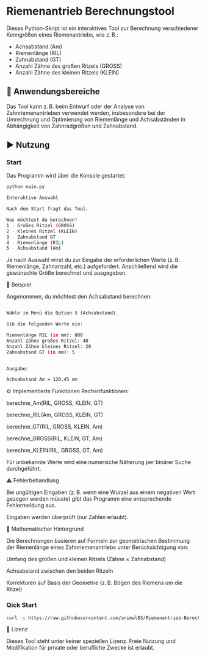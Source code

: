 # Riemenantrieb Berechnungstool

Dieses Python-Skript ist ein interaktives Tool zur Berechnung verschiedener Kenngrößen eines Riemenantriebs, wie z. B.:

- Achsabstand (Am)
- Riemenlänge (RIL)
- Zahnabstand (GT)
- Anzahl Zähne des großen Ritzels (GROSS)
- Anzahl Zähne des kleinen Ritzels (KLEIN)

## 📐 Anwendungsbereiche

Das Tool kann z. B. beim Entwurf oder der Analyse von Zahnriemenantrieben verwendet werden, insbesondere bei der Umrechnung und Optimierung von Riemenlänge und Achsabständen in Abhängigkeit von Zahnradgrößen und Zahnabstand.

## ▶️ Nutzung

### Start

Das Programm wird über die Konsole gestartet:

```bash
python main.py

Interaktive Auswahl

Nach dem Start fragt das Tool:

Was möchtest du berechnen?
1 - Großes Ritzel (GROSS)
2 - Kleines Ritzel (KLEIN)
3 - Zahnabstand GT
4 - Riemenlänge (RIL)
5 - Achsabstand (Am)

```

Je nach Auswahl wirst du zur Eingabe der erforderlichen Werte (z. B. Riemenlänge, Zahnanzahl, etc.) aufgefordert. Anschließend wird die gewünschte Größe berechnet und ausgegeben.

🔢 Beispiel

Angenommen, du möchtest den Achsabstand berechnen:

```bash

Wähle im Menü die Option 5 (Achsabstand).

Gib die folgenden Werte ein:

Riemenlänge RIL (in mm): 800
Anzahl Zähne großes Ritzel: 40
Anzahl Zähne kleines Ritzel: 20
Zahnabstand GT (in mm): 5


Ausgabe:

Achsabstand Am = 120.45 mm
```

⚙️ Implementierte Funktionen
Rechenfunktionen:

berechne_Am(RIL, GROSS, KLEIN, GT)

berechne_RIL(Am, GROSS, KLEIN, GT)

berechne_GT(RIL, GROSS, KLEIN, Am)

berechne_GROSS(RIL, KLEIN, GT, Am)

berechne_KLEIN(RIL, GROSS, GT, Am)

Für unbekannte Werte wird eine numerische Näherung per binärer Suche durchgeführt.

⚠️ Fehlerbehandlung

Bei ungültigen Eingaben (z. B. wenn eine Wurzel aus einem negativen Wert gezogen werden müsste) gibt das Programm eine entsprechende Fehlermeldung aus.

Eingaben werden überprüft (nur Zahlen erlaubt).

🧮 Mathematischer Hintergrund

Die Berechnungen basieren auf Formeln zur geometrischen Bestimmung der Riemenlänge eines Zahnriemenantriebs unter Berücksichtigung von:

Umfang des großen und kleinen Ritzels (Zähne × Zahnabstand)

Achsabstand zwischen den beiden Ritzeln

Korrekturen auf Basis der Geometrie (z. B. Bögen des Riemens um die Ritzel)

### Qick Start

```bash
curl -s https://raw.githubusercontent.com/animal83/Riemenantrieb-Berechnungstool/refs/heads/master/main.py -o RiBe.py && python RiBe.py
```

📄 Lizenz

Dieses Tool steht unter keiner speziellen Lizenz. Freie Nutzung und Modifikation für private oder berufliche Zwecke ist erlaubt.


